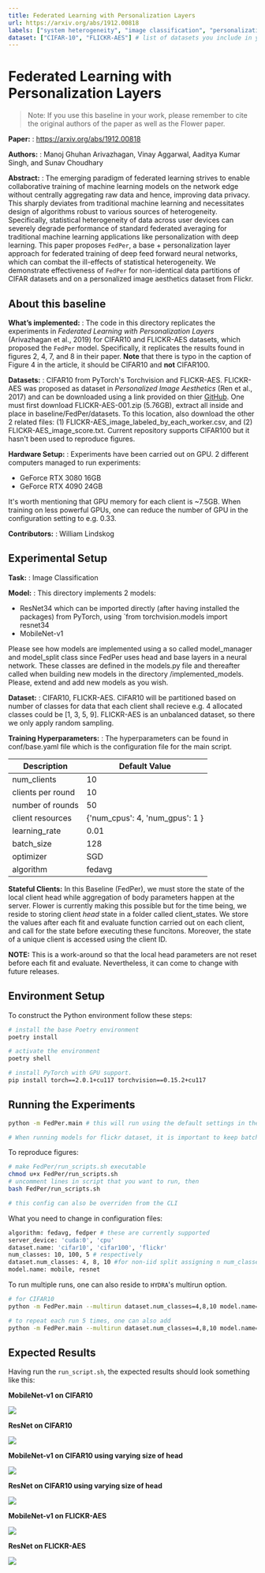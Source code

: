 ```yaml
---
title: Federated Learning with Personalization Layers
url: https://arxiv.org/abs/1912.00818
labels: ["system heterogeneity", "image classification", "personalization", "horizontal data partition"] # please add between 4 and 10 single-word (maybe two-words) labels (e.g. "system heterogeneity", "image classification", "asynchronous", "weight sharing", "cross-silo")
dataset: ["CIFAR-10", "FLICKR-AES"] # list of datasets you include in your baseline
---
```


# Federated Learning with Personalization Layers

> Note: If you use this baseline in your work, please remember to cite the original authors of the paper as well as the Flower paper.

****Paper:**** : https://arxiv.org/abs/1912.00818

****Authors:**** : Manoj Ghuhan Arivazhagan, Vinay Aggarwal, Aaditya Kumar Singh, and Sunav Choudhary

****Abstract:**** : The emerging paradigm of federated learning strives to enable collaborative training of machine learning models on the network edge without centrally aggregating raw data and hence, improving data privacy. This sharply deviates from traditional machine learning and necessitates design of algorithms robust to various sources of heterogeneity. Specifically, statistical heterogeneity of data across user devices can severely degrade performance of standard federated averaging for traditional machine learning applications like personalization with deep learning. This paper proposes `FedPer`, a base + personalization layer approach for federated training of deep feed forward neural networks, which can combat the ill-effects of statistical heterogeneity. We demonstrate effectiveness of `FedPer` for non-identical data partitions of CIFAR datasets and on a personalized image aesthetics dataset from Flickr.

## About this baseline

****What’s implemented:**** : The code in this directory replicates the experiments in _Federated Learning with Personalization Layers_ (Arivazhagan et al., 2019) for CIFAR10 and FLICKR-AES datasets, which proposed the `FedPer` model. Specifically, it replicates the results found in figures 2, 4, 7, and 8 in their paper. __Note__ that there is typo in the caption of Figure 4 in the article, it should be CIFAR10 and __not__ CIFAR100. 

****Datasets:**** : CIFAR10 from PyTorch's Torchvision and FLICKR-AES. FLICKR-AES was proposed as dataset in _Personalized Image Aesthetics_ (Ren et al., 2017) and can be downloaded using a link provided on thier [GitHub](https://github.com/alanspike/personalizedImageAesthetics). One must first download FLICKR-AES-001.zip (5.76GB), extract all inside and place in baseline/FedPer/datasets. To this location, also download the other 2 related files: (1) FLICKR-AES_image_labeled_by_each_worker.csv, and (2) FLICKR-AES_image_score.txt. Current repository supports CIFAR100 but it hasn't been used to reproduce figures. 

****Hardware Setup:**** : Experiments have been carried out on GPU. 2 different computers managed to run experiments: 

- GeForce RTX 3080 16GB
- GeForce RTX 4090 24GB

It's worth mentioning that GPU memory for each client is ~7.5GB. When training on less powerful GPUs, one can reduce the number of GPU in the configuration setting to e.g. 0.33. 

****Contributors:**** : William Lindskog


## Experimental Setup

****Task:**** : Image Classification

****Model:**** : This directory implements 2 models:

- ResNet34 which can be imported directly (after having installed the packages) from PyTorch, using `from torchvision.models import resnet34 
- MobileNet-v1

Please see how models are implemented using a so called model_manager and model_split class since FedPer uses head and base layers in a neural network. These classes are defined in the models.py file and thereafter called when building new models in the directory /implemented_models. Please, extend and add new models as you wish. 

****Dataset:**** : CIFAR10, FLICKR-AES. CIFAR10 will be partitioned based on number of classes for data that each client shall recieve e.g. 4 allocated classes could be [1, 3, 5, 9]. FLICKR-AES is an unbalanced dataset, so there we only apply random sampling. 

****Training Hyperparameters:**** : The hyperparameters can be found in conf/base.yaml file which is the configuration file for the main script. 

| Description | Default Value |
| ----------- | ----- |
| num_clients | 10 |
| clients per round | 10 |
| number of rounds | 50 |
| client resources | {'num_cpus': 4, 'num_gpus': 1 }|
| learning_rate | 0.01 |
| batch_size | 128 |
| optimizer | SGD |
| algorithm | fedavg|

****Stateful Clients:****
In this Baseline (FedPer), we must store the state of the local client head while aggregation of body parameters happen at the server. Flower is currently making this possible but for the time being, we reside to storing client _head_ state in a folder called client_states. We store the values after each fit and evaluate function carried out on each client, and call for the state before executing these funcitons. Moreover, the state of a unique client is accessed using the client ID. 

__NOTE:__ This is a work-around so that the local head parameters are not reset before each fit and evaluate. Nevertheless, it can come to change with future releases. 


## Environment Setup

To construct the Python environment follow these steps:

```bash
# install the base Poetry environment
poetry install

# activate the environment
poetry shell

# install PyTorch with GPU support. 
pip install torch==2.0.1+cu117 torchvision==0.15.2+cu117 
```
## Running the Experiments
```bash
python -m FedPer.main # this will run using the default settings in the `conf/base.yaml` 

# When running models for flickr dataset, it is important to keep batch size at 4 or lower since some clients (for reproducing experiment) will have very few examples of one class
```

To reproduce figures:
```bash
# make FedPer/run_scripts.sh executable
chmod u+x FedPer/run_scripts.sh
# uncomment lines in script that you want to run, then  
bash FedPer/run_scripts.sh

# this config can also be overriden from the CLI
```

What you need to change in configuration files: 
```bash
algorithm: fedavg, fedper # these are currently supported
server_device: 'cuda:0', 'cpu'
dataset.name: 'cifar10', 'cifar100', 'flickr'
num_classes: 10, 100, 5 # respectively 
dataset.num_classes: 4, 8, 10 #for non-iid split assigning n num_classes to each client (these numbers for CIFAR10 experiments)
model.name: mobile, resnet
```

To run multiple runs, one can also reside to `HYDRA`'s multirun option. 
```bash
# for CIFAR10
python -m FedPer.main --multirun dataset.num_classes=4,8,10 model.name=resnet,mobile algorithm=fedper,fedavg model.num_head_layers=2,3

# to repeat each run 5 times, one can also add
python -m FedPer.main --multirun dataset.num_classes=4,8,10 model.name=resnet,mobile algorithm=fedper,fedavg model.num_head_layers=2,3 '+repeat_num=range(5)'
```


## Expected Results

Having run the `run_script.sh`, the expected results should look something like this: 

__MobileNet-v1 on CIFAR10__

![](_static/mobile_plot_figure_2.png)

__ResNet on CIFAR10__

![](_static/resnet_plot_figure_2.png)

__MobileNet-v1 on CIFAR10 using varying size of head__

![](_static/mobile_plot_figure_num_head.png)


__ResNet on CIFAR10 using varying size of head__

![](_static/resnet_plot_figure_num_head.png)

__MobileNet-v1 on FLICKR-AES__

![](_static/mobile_plot_figure_flickr.png)

__ResNet on FLICKR-AES__

![](_static/resnet_plot_figure_flickr.png)
